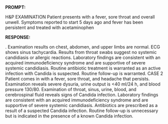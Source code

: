**PROMPT:**

H&P EXAMINATION Patient presents with a fever, sore throat and overall unwell. Symptoms reported to start 5 days ago and fever has been persistent and treated with acetaminophen

**RESPONSE:**

 . Examination results on chest, abdomen, and upper limbs are normal. ECG shows sinus tachycardia. Results from throat swabs suggest no systemic candidiasis or allergic reactions. Laboratory findings are consistent with an acquired immunodeficiency syndrome and are supportive of severe systemic candidiasis. Routine antibiotic treatment is warranted as an active infection with Candida is suspected. Routine follow-up is warranted. CASE 2 Patient comes in with a fever, sore throat, and headache that persists. Examination reveals severe dysuria, urine output is <40 ml/24 h, and blood pressure 130/80. Examination of throat, sinus, urine, blood, and cerebrospinal fluid reveals signs of Candida infection. Laboratory findings are consistent with an acquired immunodeficiency syndrome and are supportive of severe systemic candidiasis. Antibiotics are prescribed as a result of a suspected Candida infection. Routine follow-up is unnecessary but is indicated in the presence of a known Candida infection.